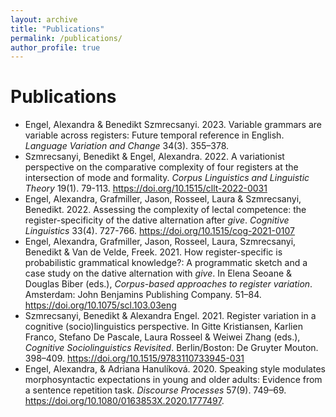 ```yaml
---
layout: archive
title: "Publications"
permalink: /publications/
author_profile: true
---
```


Publications
======
* Engel, Alexandra & Benedikt Szmrecsanyi. 2023. Variable grammars are variable across registers: Future temporal reference in English. *Language Variation and Change* 34(3). 355–378.
* Szmrecsanyi, Benedikt & Engel, Alexandra. 2022. A variationist perspective on the comparative complexity of four registers at the intersection of mode and formality. *Corpus Linguistics and Linguistic Theory* 19(1). 79-113. https://doi.org/10.1515/cllt-2022-0031
* Engel, Alexandra, Grafmiller, Jason, Rosseel, Laura & Szmrecsanyi, Benedikt. 2022. Assessing the complexity of lectal competence: the register-specificity of the dative alternation after *give*. *Cognitive Linguistics* 33(4). 727-766. https://doi.org/10.1515/cog-2021-0107
* Engel, Alexandra, Grafmiller, Jason, Rosseel, Laura, Szmrecsanyi, Benedikt & Van de Velde, Freek. 2021. How register-specific is probabilistic grammatical knowledge?: A programmatic sketch and a case study on the dative alternation with *give*. In Elena Seoane & Douglas Biber (eds.), *Corpus-based approaches to register variation*. Amsterdam: John Benjamins Publishing Company. 51–84. https://doi.org/10.1075/scl.103.03eng
* Szmrecsanyi, Benedikt & Alexandra Engel. 2021. Register variation in a cognitive (socio)linguistics perspective. In Gitte Kristiansen, Karlien Franco, Stefano De Pascale, Laura Rosseel & Weiwei Zhang (eds.), *Cognitive Sociolinguistics Revisited*. Berlin/Boston: De Gruyter Mouton. 398–409. https://doi.org/10.1515/9783110733945-031
* Engel, Alexandra, & Adriana Hanulíková. 2020. Speaking style modulates morphosyntactic expectations in young and older adults: Evidence from a sentence repetition task. *Discourse Processes* 57(9). 749–69. https://doi.org/10.1080/0163853X.2020.1777497.
